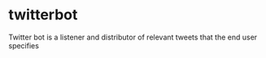 # twitterbot
Twitter bot is a listener and distributor of relevant tweets that the end user specifies
